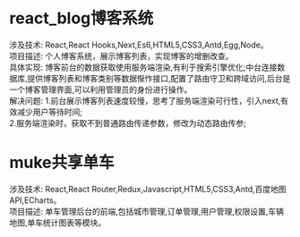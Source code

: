
# react_blog博客系统
涉及技术: React,React Hooks,Next,Es6,HTML5,CSS3,Antd,Egg,Node。        
项目描述: 个人博客系统，展示博客列表，实现博客的增删改查。     
具体实现: 博客前台的数据获取使用服务端渲染,有利于搜索引擎优化;中台连接数据库,提供博客列表和博客类别等数据惭怍接口,配置了路由守卫和跨域访问,后台是一个博客管理界面,可以利用管理员的身份进行操作。    
解决问题: 1.前台展示博客列表速度较慢，思考了服务端渲染可行性，引入next,有效减少用户等待时间;                                         
         2.服务端渲染时，获取不到普通路由传递参数，修改为动态路由传参;
# muke共享单车
涉及技术: React,React Router,Redux,Javascript,HTML5,CSS3,Antd,百度地图API,ECharts。     
项目描述: 单车管理后台的前端,包括城市管理,订单管理,用户管理,权限设置,车辆地图,单车统计图表等模块。          
